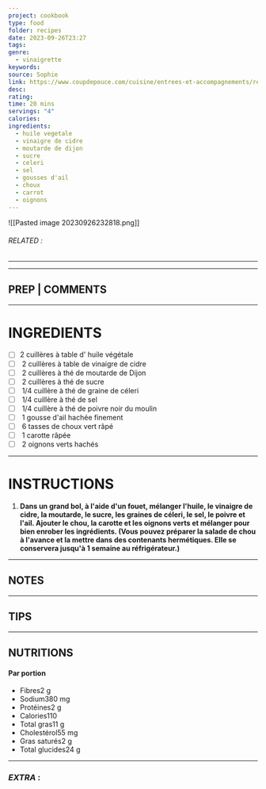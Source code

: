 ```yaml
---
project: cookbook
type: food
folder: recipes
date: 2023-09-26T23:27
tags: 
genre:
  - vinaigrette
keywords: 
source: Sophie
link: https://www.coupdepouce.com/cuisine/entrees-et-accompagnements/recette/salade-de-chou-vinaigree
desc: 
rating: 
time: 20 mins
servings: "4"
calories: 
ingredients:
  - huile vegetale
  - vinaigre de cidre
  - moutarde de dijon
  - sucre
  - celeri
  - sel
  - gousses d'ail
  - choux
  - carrot
  - oignons
---
```


![[Pasted image 20230926232818.png]]
###### *RELATED* : 
---


---
## PREP | COMMENTS



---
# INGREDIENTS

- [ ] 2 cuillères à table d' huile végétale
- [ ]  2 cuillères à table de vinaigre de cidre
- [ ]  2 cuillères à thé de moutarde de Dijon
- [ ]  2 cuillères à thé de sucre
- [ ]  1/4 cuillère à thé de graine de céleri
- [ ]  1/4 cuillère à thé de sel
- [ ]  1/4 cuillère à thé de poivre noir du moulin
- [ ]  1 gousse d'ail hachée finement
- [ ]  6 tasses de choux vert râpé
- [ ]  1 carotte râpée
- [ ]  2 oignons verts hachés

---
# INSTRUCTIONS

1. **Dans un grand bol, à l'aide d'un fouet, mélanger l'huile, le vinaigre de cidre, la moutarde, le sucre, les graines de céleri, le sel, le poivre et l'ail. Ajouter le chou, la carotte et les oignons verts et mélanger pour bien enrober les ingrédients. (Vous pouvez préparer la salade de chou à l'avance et la mettre dans des contenants hermétiques. Elle se conservera jusqu'à 1 semaine au réfrigérateur.)**

---
## NOTES



---
## TIPS



---
## NUTRITIONS

#### Par portion

- Fibres2 g
- Sodium380 mg
- Protéines2 g
- Calories110
- Total gras11 g
- Cholestérol55 mg
- Gras saturés2 g
- Total glucides24 g

---
### *EXTRA* :



